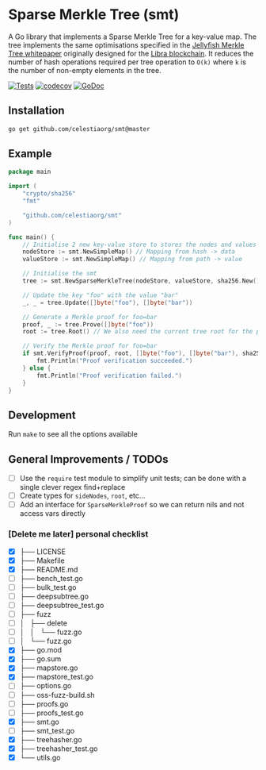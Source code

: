 # Sparse Merkle Tree (smt)

A Go library that implements a Sparse Merkle Tree for a key-value map. The tree implements the same optimisations specified in the [Jellyfish Merkle Tree whitepaper][jmt whitepaper] originally designed for the [Libra blockchain][libra whitepaper]. It reduces the number of hash operations required per tree operation to `O(k)` where `k` is the number of non-empty elements in the tree.

[![Tests](https://github.com/celestiaorg/smt/actions/workflows/test.yml/badge.svg)](https://github.com/celestiaorg/smt/actions/workflows/test.yml)
[![codecov](https://codecov.io/gh/celestiaorg/smt/branch/master/graph/badge.svg?token=U3GGEDSA94)](https://codecov.io/gh/celestiaorg/smt)
[![GoDoc](https://godoc.org/github.com/celestiaorg/smt?status.svg)](https://godoc.org/github.com/celestiaorg/smt)

## Installation

```bash
go get github.com/celestiaorg/smt@master
```

## Example

```go
package main

import (
    "crypto/sha256"
    "fmt"

    "github.com/celestiaorg/smt"
)

func main() {
    // Initialise 2 new key-value store to stores the nodes and values of the tree
    nodeStore := smt.NewSimpleMap() // Mapping from hash -> data
    valueStore := smt.NewSimpleMap() // Mapping from path -> value

    // Initialise the smt
    tree := smt.NewSparseMerkleTree(nodeStore, valueStore, sha256.New())

    // Update the key "foo" with the value "bar"
    _, _ = tree.Update([]byte("foo"), []byte("bar"))

    // Generate a Merkle proof for foo=bar
    proof, _ := tree.Prove([]byte("foo"))
    root := tree.Root() // We also need the current tree root for the proof

    // Verify the Merkle proof for foo=bar
    if smt.VerifyProof(proof, root, []byte("foo"), []byte("bar"), sha256.New()) {
        fmt.Println("Proof verification succeeded.")
    } else {
        fmt.Println("Proof verification failed.")
    }
}
```

## Development

Run `make` to see all the options available

## General Improvements / TODOs

- [ ] Use the `require` test module to simplify unit tests; can be done with a single clever regex find+replace
- [ ] Create types for `sideNodes`, `root`, etc...
- [ ] Add an interface for `SparseMerkleProof` so we can return nils and not access vars directly

[libra whitepaper]: https://diem-developers-components.netlify.app/papers/the-diem-blockchain/2020-05-26.pdf
[jmt whitepaper]: https://developers.diem.com/papers/jellyfish-merkle-tree/2021-01-14.pdf

### [Delete me later] personal checklist

- [x] ├── LICENSE
- [x] ├── Makefile
- [x] ├── README.md
- [ ] ├── bench_test.go
- [ ] ├── bulk_test.go
- [ ] ├── deepsubtree.go
- [ ] ├── deepsubtree_test.go
- [ ] ├── fuzz
- [ ] │   ├── delete
- [ ] │   │   └── fuzz.go
- [ ] │   └── fuzz.go
- [x] ├── go.mod
- [x] ├── go.sum
- [x] ├── mapstore.go
- [x] ├── mapstore_test.go
- [ ] ├── options.go
- [ ] ├── oss-fuzz-build.sh
- [ ] ├── proofs.go
- [ ] ├── proofs_test.go
- [x] ├── smt.go
- [ ] ├── smt_test.go
- [x] ├── treehasher.go
- [x] ├── treehasher_test.go
- [x] └── utils.go
